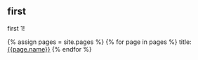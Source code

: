 ## first

first 1!

{% assign pages = site.pages %}
{% for page in pages %}
    title: [{{page.name}}]({{page.url}})
{% endfor %}

